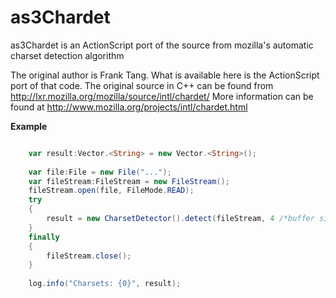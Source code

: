 as3Chardet
==========

as3Chardet is an ActionScript port of the source from mozilla's automatic charset detection algorithm

The original author is Frank Tang. What is available here is the ActionScript port of that code. 
The original source in C++ can be found from http://lxr.mozilla.org/mozilla/source/intl/chardet/
More information can be found at http://www.mozilla.org/projects/intl/chardet.html

<b>Example</b>

```ActionScript

    var result:Vector.<String> = new Vector.<String>();
    
    var file:File = new File("...");
    var fileStream:FileStream = new FileStream();
    fileStream.open(file, FileMode.READ);
    try
    {
        result = new CharsetDetector().detect(fileStream, 4 /*buffer size*/);
    }
    finally
    {
        fileStream.close();
    }
    
    log.info("Charsets: {0}", result);
```